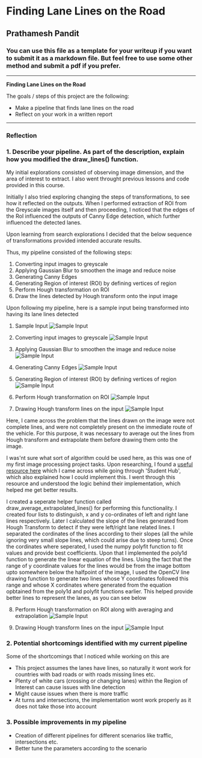 # **Finding Lane Lines on the Road** 

## Prathamesh Pandit

### You can use this file as a template for your writeup if you want to submit it as a markdown file. But feel free to use some other method and submit a pdf if you prefer.

---

**Finding Lane Lines on the Road**

The goals / steps of this project are the following:
* Make a pipeline that finds lane lines on the road
* Reflect on your work in a written report


---

### Reflection

### 1. Describe your pipeline. As part of the description, explain how you modified the draw_lines() function.

My initial explorations consisted of observing image dimension, and the area of interest to extract. I also went throught previous lessons and code provided in this course.

Initially I also tried exploring changing the steps of transformations, to see how it reflected on the outputs. When I performed extraction of ROI from the Greyscale images itself and then proceeding, I noticed that the edges of the RoI influenced the outputs of Canny Edge detection, which further influenced the detected lanes.

Upon learning from search explorations I decided that the below sequence of transformations provided intended accurate results.

Thus, my pipeline consisted of the following steps:
1. Converting input images to greyscale
2. Applying Gaussian Blur to smoothen the image and reduce noise
3. Generating Canny Edges
4. Generating Region of interest (ROI) by defining vertices of region
5. Perform Hough transformation on ROI
6. Draw the lines detected by Hough transform onto the input image

Upon following my pipeline, here is a sample input being transformed into having its lane lines detected
1. Sample Input
![Sample Input](./test_images/whiteCarLaneSwitch.jpg)

2. Converting input images to greyscale
![Sample Input](./test_images/whiteCarLaneSwitch-gray.jpg)

3. Applying Gaussian Blur to smoothen the image and reduce noise
![Sample Input](./test_images/whiteCarLaneSwitch-gblur.jpg)

4. Generating Canny Edges
![Sample Input](./test_images/whiteCarLaneSwitch-canny.jpg)

5. Generating Region of interest (ROI) by defining vertices of region
![Sample Input](./test_images/whiteCarLaneSwitch-roi.jpg)

6. Perform Hough transformation on ROI
![Sample Input](./test_images/whiteCarLaneSwitch-hough-standard.jpg)

7. Drawing Hough transform lines on the input
![Sample Input](./test_images/whiteCarLaneSwitch-with-edges-standard.jpg)

Here, I came across the problem that the lines drawn on the image were not complete lines, and were not completely present on the immediate route of the vehicle.
For this purpose, it was necessary to average out the lines from Hough transform and extrapolate them before drawing them onto the image.

I was'nt sure what sort of algorithm could be used here, as this was one of my first image processing project tasks. Upon researching, I found a [useful resource here](https://medium.com/@mrhwick/simple-lane-detection-with-opencv-bfeb6ae54ec0) which I came across while going through 'Student Hub', which also explained how I could implement this. I went through this resource and understood the logic behind their implementation, which helped me get better results.

I created a seperate helper function called draw_average_extrapolated_lines() for performing this functionality. I created four lists to distinguish, x and y co-ordinates of left and right lane lines respectively. Later I calculated the slope of the lines generated from Hough Transform to detect if they were left/right lane related lines. I separated the cordinates of the lines according to their slopes (all the while ignoring very small slope lines, which could arise due to steep turns). Once the cordinates where seperated, I used the numpy polyfit function to fit values and provide best coefficients. Upon that I implemented the poly1d function to generate the linear equation of the lines. Using the fact that the range of y coordinate values for the lines would be from the image bottom upto somewhere below the halfpoint of the image, I used the OpenCV line drawing function to generate two lines whose Y coordinates followed this range and whose X cordinates where generated from the equation opbtained from the poly1d and polyfit functions earlier. This helped provide better lines to represent the lanes, as you can see below

8. Perform Hough transformation on ROI along with averaging and extrapolation
![Sample Input](./test_images/whiteCarLaneSwitch-hough.jpg)

9. Drawing Hough transform lines on the input
![Sample Input](./test_images/whiteCarLaneSwitch-with-edges.jpg)



### 2. Potential shortcomings identified with my current pipeline

Some of the shortcomings that I noticed while working on this are

* This project assumes the lanes have lines, so naturally it wont work for countries with bad roads or with roads missing lines etc.
* Plenty of white cars (crossing or changing lanes) within the Region of Interest can cause issues with line detection
* Might cause issues when there is more traffic
* At turns and intersections, the implementation wont work properly as it does not take those into account

### 3. Possible improvements in my pipeline

* Creation of different pipelines for different scenarios like traffic, intersections etc.
* Better tune the parameters according to the scenario